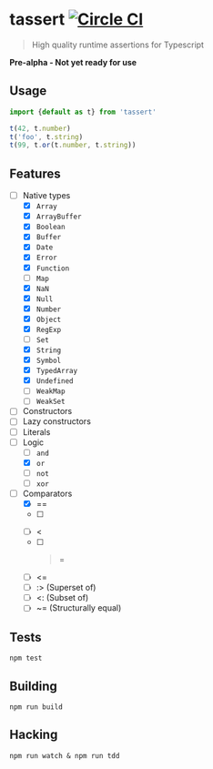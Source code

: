 # tassert [![Circle CI](https://circleci.com/gh/bcherny/tassert/tree/master.svg?style=svg)](https://circleci.com/gh/bcherny/tassert/tree/master)

> High quality runtime assertions for Typescript

**Pre-alpha - Not yet ready for use**

## Usage

```ts
import {default as t} from 'tassert'

t(42, t.number)
t('foo', t.string)
t(99, t.or(t.number, t.string))
```

## Features

- [ ] Native types
  - [x] `Array`
  - [x] `ArrayBuffer`
  - [x] `Boolean`
  - [x] `Buffer`
  - [x] `Date`
  - [x] `Error`
  - [x] `Function`
  - [ ] `Map`
  - [x] `NaN`
  - [x] `Null`
  - [x] `Number`
  - [x] `Object`
  - [x] `RegExp`
  - [ ] `Set`
  - [x] `String`
  - [x] `Symbol`
  - [x] `TypedArray`
  - [x] `Undefined`
  - [ ] `WeakMap`
  - [ ] `WeakSet`
- [ ] Constructors
- [ ] Lazy constructors
- [ ] Literals
- [ ] Logic
  - [ ] `and`
  - [x] `or`
  - [ ] `not`
  - [ ] `xor`
- [ ] Comparators
  - [x] ==
  - [ ] >
  - [ ] <
  - [ ] >=
  - [ ] <=
  - [ ] :> (Superset of)
  - [ ] <: (Subset of)
  - [ ] ~= (Structurally equal)

## Tests

`npm test`

## Building

`npm run build`

## Hacking

`npm run watch & npm run tdd`
